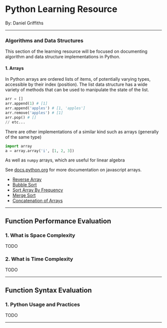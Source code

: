 # Python Learning Resource

By: Daniel Griffiths

---

### Algorithms and Data Structures

This section of the learning resource will be focused on documenting algorithm and data structure implementations in Python.

#### 1. Arrays

In Python arrays are ordered lists of items, of potentially varying types, accessible by their index (position). The list data structure has a wide variety of methods that can be used to manipulate the state of the list.

```python
arr = []
arr.append(1) # [1]
arr.append('apples') # [1, 'apples']
arr.remove('apples') # [1]
arr.pop() # []
// etc...
```
There are other implementations of a similar kind such as arrays (generally of the same type)
```python
import array
a = array.array('i', [1, 2, 3])
```
As well as `numpy` arrays, which are useful for linear algebra

See [docs.python.org](https://docs.python.org/3/tutorial/datastructures.html) for more documentation on javascript arrays.

-   [Reverse Array](./algorithms/reverse_array.py)
-   [Bubble Sort](./algorithms/bubble_sort.py)
-   [Sort Array By Frequency](./algorithms/sort_array_by_frequency.py)
-   [Merge Sort](./algorithms/merge_sort.py)
-   [Concatenation of Arrays](./algorithms/concatenation_of_arrays.py)

---

## Function Performance Evaluation

### 1. What is Space Complexity

TODO

### 2. What is Time Complexity

TODO

---

## Function Syntax Evaluation

### 1. Python Usage and Practices

TODO

---